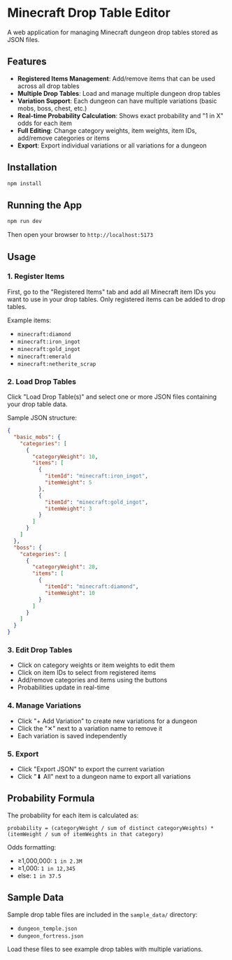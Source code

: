 # Minecraft Drop Table Editor

A web application for managing Minecraft dungeon drop tables stored as JSON files.

## Features

- **Registered Items Management**: Add/remove items that can be used across all drop tables
- **Multiple Drop Tables**: Load and manage multiple dungeon drop tables
- **Variation Support**: Each dungeon can have multiple variations (basic mobs, boss, chest, etc.)
- **Real-time Probability Calculation**: Shows exact probability and "1 in X" odds for each item
- **Full Editing**: Change category weights, item weights, item IDs, add/remove categories or items
- **Export**: Export individual variations or all variations for a dungeon

## Installation

```bash
npm install
```

## Running the App

```bash
npm run dev
```

Then open your browser to `http://localhost:5173`

## Usage

### 1. Register Items

First, go to the "Registered Items" tab and add all Minecraft item IDs you want to use in your drop tables. Only registered items can be added to drop tables.

Example items:
- `minecraft:diamond`
- `minecraft:iron_ingot`
- `minecraft:gold_ingot`
- `minecraft:emerald`
- `minecraft:netherite_scrap`

### 2. Load Drop Tables

Click "Load Drop Table(s)" and select one or more JSON files containing your drop table data.

Sample JSON structure:
```json
{
  "basic_mobs": {
    "categories": [
      {
        "categoryWeight": 10,
        "items": [
          {
            "itemId": "minecraft:iron_ingot",
            "itemWeight": 5
          },
          {
            "itemId": "minecraft:gold_ingot",
            "itemWeight": 3
          }
        ]
      }
    ]
  },
  "boss": {
    "categories": [
      {
        "categoryWeight": 20,
        "items": [
          {
            "itemId": "minecraft:diamond",
            "itemWeight": 10
          }
        ]
      }
    ]
  }
}
```

### 3. Edit Drop Tables

- Click on category weights or item weights to edit them
- Click on item IDs to select from registered items
- Add/remove categories and items using the buttons
- Probabilities update in real-time

### 4. Manage Variations

- Click "+ Add Variation" to create new variations for a dungeon
- Click the "✕" next to a variation name to remove it
- Each variation is saved independently

### 5. Export

- Click "Export JSON" to export the current variation
- Click "⬇ All" next to a dungeon name to export all variations

## Probability Formula

The probability for each item is calculated as:

```
probability = (categoryWeight / sum of distinct categoryWeights) * (itemWeight / sum of itemWeights in that category)
```

Odds formatting:
- ≥1,000,000: `1 in 2.3M`
- ≥1,000: `1 in 12,345`
- else: `1 in 37.5`

## Sample Data

Sample drop table files are included in the `sample_data/` directory:
- `dungeon_temple.json`
- `dungeon_fortress.json`

Load these files to see example drop tables with multiple variations.